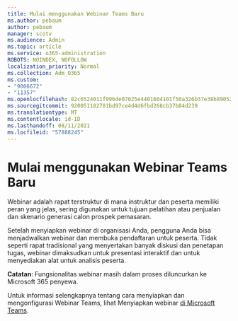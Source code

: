 ```yaml
---
title: Mulai menggunakan Webinar Teams Baru
ms.author: pebaum
author: pebaum
manager: scotv
ms.audience: Admin
ms.topic: article
ms.service: o365-administration
ROBOTS: NOINDEX, NOFOLLOW
localization_priority: Normal
ms.collection: Adm_O365
ms.custom:
- "9006672"
- "11357"
ms.openlocfilehash: 82c6524011f996de07025e4401604101f50a326b37e38b890524626325a01aaf
ms.sourcegitcommit: 920051182781bd97ce4d4d6fbd268cb37b84d239
ms.translationtype: MT
ms.contentlocale: id-ID
ms.lasthandoff: 08/11/2021
ms.locfileid: "57888245"
---
```

# <a name="getting-started-with-teams-webinars"></a>Mulai menggunakan Webinar Teams Baru

Webinar adalah rapat terstruktur di mana instruktur dan peserta memiliki peran yang jelas, sering digunakan untuk tujuan pelatihan atau penjualan dan skenario generasi calon prospek pemasaran.

Setelah menyiapkan webinar di organisasi Anda, pengguna Anda bisa menjadwalkan webinar dan membuka pendaftaran untuk peserta. Tidak seperti rapat tradisional yang menyertakan banyak diskusi dan penetapan tugas, webinar dimaksudkan untuk presentasi interaktif dan untuk menyediakan alat untuk analisis peserta.

**Catatan**: Fungsionalitas webinar masih dalam proses diluncurkan ke Microsoft 365 penyewa. 

Untuk informasi selengkapnya tentang cara menyiapkan dan mengonfigurasi Webinar Teams, lihat Menyiapkan webinar [di Microsoft Teams](https://docs.microsoft.com/microsoftteams/set-up-webinars).
